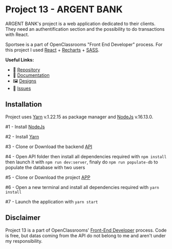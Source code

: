 # Project 13 - ARGENT BANK

ARGENT BANK's project is a web application dedicated to their clients. They need an authentification section and the possibility to do transactions with React.

Sportsee is a part of OpenClassrooms "Front End Developer" process. For this project I used [React](https://reactjs.org/) + [Recharts](https://recharts.org/en-US/) + [SASS](https://sass-lang.com/documentation).

**Useful Links:**

- 📁 [Repository](https://github.com/BihelCharly/charlybihel_13_03112021)
- 📑 [Documentation](https://openclassrooms.com/en/paths/314/projects/813/assignment)
- 🖼️ [Designs](https://github.com/OpenClassrooms-Student-Center/Project-10-Bank-API/tree/master/designs)
- 📑 [Issues](https://github.com/OpenClassrooms-Student-Center/Project-10-Bank-API/tree/master/.github/ISSUE_TEMPLATE)

## Installation

Project uses [Yarn](https://classic.yarnpkg.com/en/docs/) v.1.22.15 as package manager and [NodeJs](https://nodejs.org/en/) v.16.13.0.

#1 - Install [NodeJs](https://nodejs.org/en/download/)

#2 - Install [Yarn](https://classic.yarnpkg.com/lang/en/docs/install/#debian-stable)

#3 - Clone or Download the backend [API](https://github.com/OpenClassrooms-Student-Center/Project-10-Bank-API/tree/master/.github/ISSUE_TEMPLATE)

#4 - Open API folder then install all dependencies required with `npm install` then launch it with `npm run dev:server`, finaly do `npm run populate-db` to populate the database with two users

#5 - Clone or Download the project [APP](https://github.com/BihelCharly/charlybihel_13_03112021)

#6 - Open a new terminal and install all dependencies required with `yarn install`

#7 - Launch the application with `yarn start`

## Disclaimer

Project 13 is a part of OpenClassrooms' [Front-End Developer](https://openclassrooms.com/fr/paths/314-developpeur-front-end) process. Code is free, but datas coming from the API do not belong to me and aren't under my responsibility.
